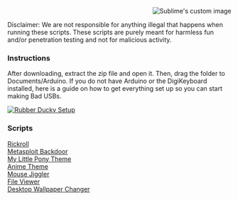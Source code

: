 
<p align="right">
  <img src="https://byui-soc.github.io/assets/images/logo.png" alt="Sublime's custom image"/>
</p>
Disclaimer: We are not responsible for anything illegal that happens when running these scripts. These scripts are purely meant for harmless fun and/or penetration testing and not for malicious activity. 

### Instructions

After downloading, extract the zip file and open it. Then, drag the folder to Documents/Arduino. If you do not have Arduino or the DigiKeyboard installed, here is a guide on how to get everything set up so you can start making Bad USBs.

[![Rubber Ducky Setup](https://i.ytimg.com/vi/uH-4btjE56E/maxresdefault.jpg)](https://www.youtube.com/watch?v=uH-4btjE56E&ab_channel=TheCyberMentor)

### Scripts

[Rickroll](https://drive.google.com/uc?export=download&id=1yByFz3yUTVhlJK70iLaBS0tya31djxeZ)<br>
[Metasploit Backdoor](https://drive.google.com/uc?export=download&id=1GtF39VAWG8Rj2qR9oHASAFskvtLxX3-z)<br>
[My Little Pony Theme](https://drive.google.com/uc?export=download&id=1mZIwn5qotiY9ZASHxZ7SrGkQqmLOLz5A)<br>
[Anime Theme](https://drive.google.com/uc?export=download&id=1uzUmrHbY0EE8DsM_6kl74OMpMmeHbTzQ)<br>
[Mouse Jiggler](https://drive.google.com/uc?export=download&id=1uOBq9pcya6TfWD-p0zrlJiniWLHXQvhZ)<br>
[File Viewer](https://drive.google.com/uc?export=download&id=1G08kqgaJH6BBdhgW2NoqSA7i7_TTzv4c)<br>
[Desktop Wallpaper Changer](https://drive.google.com/uc?export=download&id=1gYsTWfCKXaG1WvGxgDgQw5g1db1ggBlq)<br>


